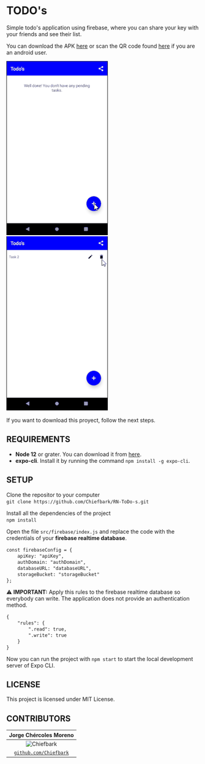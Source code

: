 # TODO's

Simple todo's application using firebase, where you can share your key with your friends and see their list.

You can download the APK <a href="./_asset_todo-firebase-793a61043fd3404aa8ccb066cb69d55c-signed.apk" download="todo-firebase-793a61043fd3404aa8ccb066cb69d55c-signed.apk">here</a> or scan the QR code found [here](https://expo.io/@chiefbark/todo-firebase) if you are an android user.

![crud](./_asset_crud.gif)
![share](./_asset_share.gif)

If you want to download this proyect, follow the next steps.

## REQUIREMENTS

- **Node 12** or grater. You can download it from [here](https://nodejs.org/en/download/).
- **expo-cli**. Install it by running the command `npm install -g expo-cli`.

## SETUP	

Clone the repositor to your computer
<br>
`git clone https://github.com/Chiefbark/RN-ToDo-s.git`

Install all the dependencies of the project
<br>
`npm install`

Open the file `src/firebase/index.js` and replace the code with the credentials of your **firebase realtime database**.
```
const firebaseConfig = {
	apiKey: "apiKey",
	authDomain: "authDomain",
	databaseURL: "databaseURL",
	storageBucket: "storageBucket"
};
```

&#9888; **IMPORTANT:** Apply this rules to the firebase realtime database so everybody can write. The application does not provide an authentication method.
```
{
	"rules": {
		".read": true,
		".write": true
	}
}
```

Now you can run the project with `npm start` to start the local development server of Expo CLI.

## LICENSE

This project is licensed under MIT License.

## CONTRIBUTORS

| **Jorge Chércoles Moreno** |
| :-: |
| ![Chiefbark](https://avatars3.githubusercontent.com/u/24280701?s=160&v=2=200) |
| <a href="http://github.com/Chiefbark" target="_blank">`github.com/Chiefbark`</a> |